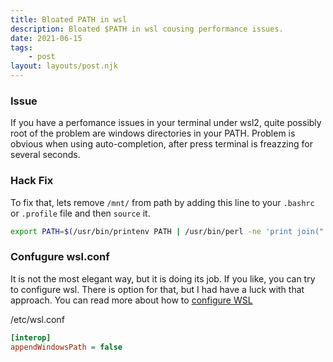 ```yaml
---
title: Bloated PATH in wsl
description: Bloated $PATH in wsl cousing performance issues.
date: 2021-06-15
tags:
    - post
layout: layouts/post.njk
---
```


### Issue

If you have a perfomance issues in your terminal under wsl2, quite possibly root of the problem are windows directories in your PATH. Problem is obvious when using auto-completion, after press <TAB> terminal is freazzing for
several seconds.

### Hack Fix

To fix that, lets remove `/mnt/` from path by adding this line to your `.bashrc` or `.profile` file and then `source` it.

```bash
export PATH=$(/usr/bin/printenv PATH | /usr/bin/perl -ne 'print join(":", grep { !/\/mnt\/[a-z]/ } split(/:/));'
```

### Confugure wsl.conf

It is not the most elegant way, but it is doing its job. If you like, you can try to configure wsl. There is option for
that, but I had have a luck with that approach. You can read more about how to [configure WSL](https://devblogs.microsoft.com/commandline/automatically-configuring-wsl/)

/etc/wsl.conf

```ini
[interop]
appendWindowsPath = false
```
